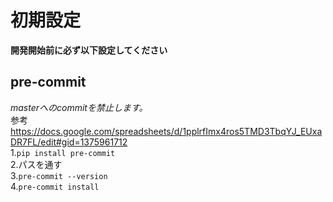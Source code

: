 # 初期設定
**開発開始前に必ず以下設定してください**
## pre-commit
*masterへのcommitを禁止します。*<br>
参考<br>
https://docs.google.com/spreadsheets/d/1pplrfImx4ros5TMD3TbqYJ_EUxaDR7FL/edit#gid=1375961712<br>
1.`pip install pre-commit`<br>
2.パスを通す<br>
3.`pre-commit --version`<br>
4.`pre-commit install`<br>